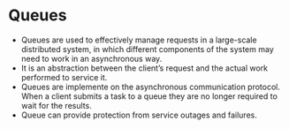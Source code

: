 Queues
====

- Queues are used to effectively manage requests in a large-scale distributed system, in which different components of the system may need to work in an asynchronous way.
- It is an abstraction between the client’s request and the actual work performed to service it.
- Queues are implemente on the asynchronous communication protocol. When a client submits a task to a queue they are no longer required to wait for the results.
- Queue can provide protection from service outages and failures.
